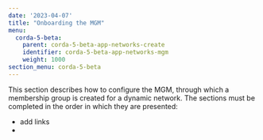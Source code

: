 ```yaml
---
date: '2023-04-07'
title: "Onboarding the MGM"
menu:
  corda-5-beta:
    parent: corda-5-beta-app-networks-create
    identifier: corda-5-beta-app-networks-mgm
    weight: 1000
section_menu: corda-5-beta
---
```

This section describes how to configure the MGM, through which a membership group is created for a dynamic network. The sections must be completed in the order in which they are presented:
* add links
* 